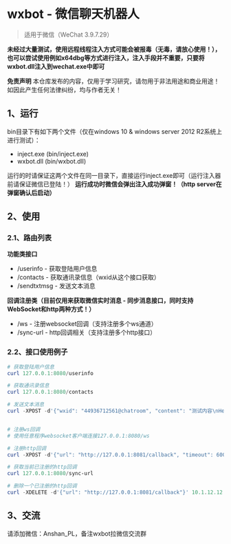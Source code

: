 # wxbot - 微信聊天机器人
> 适用于微信（WeChat 3.9.7.29）

**未经过大量测试，使用远程线程注入方式可能会被报毒（无毒，请放心使用！），也可以尝试使用例如x64dbg等方式进行注入，注入手段并不重要，只要将wxbot.dll注入到wechat.exe中即可**

**免责声明**
本仓库发布的内容，仅用于学习研究，请勿用于非法用途和商业用途！如因此产生任何法律纠纷，均与作者无关！

## 1、运行
bin目录下有如下两个文件（仅在windows 10 & windows server 2012 R2系统上进行测试）：
* inject.exe (bin/inject.exe)
* wxbot.dll (bin/wxbot.dll)

运行的时请保证这两个文件在同一目录下，直接运行inject.exe即可（运行注入器前请保证微信已登陆！）
**运行成功时微信会弹出注入成功弹窗！（http server在弹窗确认后启动）**

## 2、使用
### 2.1、路由列表
**功能类接口**
* /userinfo      - 获取登陆用户信息
* /contacts      - 获取通讯录信息（wxid从这个接口获取）
* /sendtxtmsg    - 发送文本消息

**回调注册类（目前仅用来获取微信实时消息 - 同步消息接口，同时支持WebSocket和http两种方式！）**
* /ws            - 注册websocket回调（支持注册多个ws通道）
* /sync-url  - http回调相关（支持注册多个http接口）

### 2.2、接口使用例子
```powershell
# 获取登陆用户信息
curl 127.0.0.1:8080/userinfo

# 获取通讯录信息
curl 127.0.0.1:8080/contacts

# 发送文本消息
curl -XPOST -d'{"wxid": "44936712561@chatroom", "content": "测试内容\nHello World"}' 127.0.0.1:8080/sendtxtmsg


# 注册ws回调
# 使用任意程序websocket客户端连接127.0.0.1:8080/ws

# 注册http回调
curl -XPOST -d'{"url": "http://127.0.0.1:8081/callback", "timeout": 6000}' 127.0.0.1:8080/sync-url

# 获取当前已注册的http回调
curl 127.0.0.1:8080/sync-url

# 删除一个已注册的http回调
curl -XDELETE -d'{"url": "http://127.0.0.1:8081/callback"}' 10.1.12.12:8080/sync-url
```

## 3、交流
请添加微信：Anshan_PL，备注wxbot拉微信交流群
